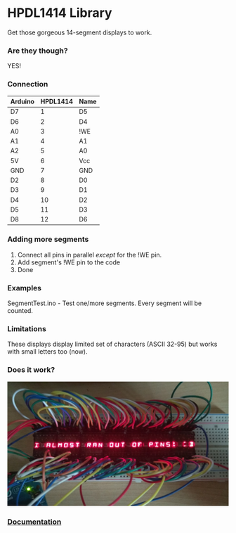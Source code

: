 # HPDL1414 Library

Get those gorgeous 14-segment displays to work.

### Are they though?
YES!

### Connection

|Arduino|HPDL1414|Name|
|-|-|-|
|D7|1|D5|
|D6|2|D4|
|A0|3|!WE|
|A1|4|A1|
|A2|5|A0|
|5V|6|Vcc|
|GND|7|GND|
|D2|8|D0|
|D3|9|D1|
|D4|10|D2|
|D5|11|D3|
|D8|12|D6|

### Adding more segments
1. Connect all pins in parallel *except* for the !WE pin.
2. Add segment's !WE pin to the code
3. Done

### Examples
SegmentTest.ino - Test one/more segments. Every segment will be counted.

### Limitations
These displays display limited set of characters (ASCII 32-95) but works with small letters too (now).

### Does it work?
![Of course it does!](/testing.jpg)

### [Documentation](https://media.digikey.com/pdf/Data%20Sheets/Avago%20PDFs/HPDL-1414.pdf)